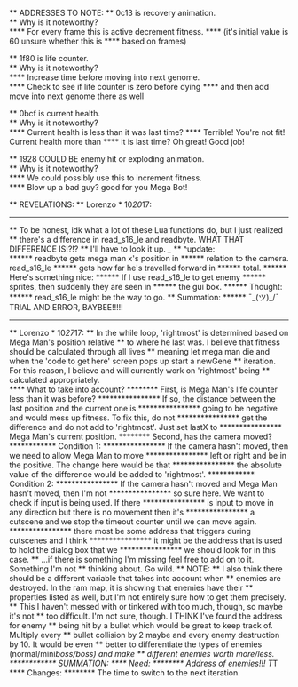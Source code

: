 ** ADDRESSES TO NOTE:
** 0c13 is recovery animation.  					
** Why is it noteworthy? 	
**** For every frame this is active decrement fitness. 
**** (it's initial value is 60 unsure whether this is 
**** based on frames)

** 1f80 is life counter.							
** Why is it noteworthy? 	
**** Increase time before moving into next genome.  
**** Check to see if life counter is zero before dying 
**** and then add move into next genome there as well

** 0bcf	is current health.							
** Why is it noteworthy? 	
**** Current health is less than it was last time? 
**** Terrible! You're not fit! Current health more than 
**** it is last time? Oh great! Good job!

** 1928 COULD BE enemy hit or exploding animation.	
** Why is it noteworthy? 	
**** We could possibly use this to increment fitness.  
**** Blow up a bad guy? good for you Mega Bot!

** REVELATIONS:
** Lorenzo * 10*20*17:								
***********************************************************************************
** To be honest, idk what a lot of these Lua functions do, but I just realized
** there's a difference in read_s16_le and readbyte.  WHAT THAT DIFFERENCE IS!?!?
** I'll have to look it up. *_*
** ^update:											
****** readbyte gets mega man x's position in
****** relation to the camera.  read_s16_le
****** gets how far he's travelled forward in 
****** total. 
****** Here's something nice:
****** 	If I use read_s16_le to get enemy 
****** sprites, then suddenly they are seen in
****** the gui box.
****** Thought:
****** 	read_s16_le might be the way to go.
** Summation:
****** ¯\_(ツ)_/¯ TRIAL AND ERROR, BAYBEE!!!!!
***********************************************************************************
** Lorenzo * 10*27*17:
** In the while loop, 'rightmost' is determined based on Mega Man's position relative
** to where he last was.  I believe that fitness should be calculated through all lives
** meaning let mega man die and when the 'code to get here' screen pops up start a newGene
** iteration.  For this reason, I believe and will currently work on 'rightmost' being
** calculated appropriately.  
**** What to take into account?
******** First, is Mega Man's life counter less than it was before?
**************** If so, the distance between the last position and the current one is 
**************** going to be negative and would mess up fitness. To fix this, do not
**************** get the difference and do not add to 'rightmost'.  Just set lastX to
**************** Mega Man's current position.
******** Second, has the camera moved?
************ Condition 1:
**************** If the camera hasn't moved, then we need to allow Mega Man to move
**************** left or right and be in the positive.  The change here would be that
**************** the absolute value of the difference would be added to 'rightmost'.
************ Condition 2:
**************** If the camera hasn't moved and Mega Man hasn't moved, then I'm not
**************** so sure here.  We want to check if input is being used.  If there
**************** is input to move in any direction but there is no movement then it's
**************** a cutscene and we stop the timeout counter until we can move again.
**************** there most be some address that triggers during cutscenes and I think
**************** it might be the address that is used to hold the dialog box that we
**************** we should look for in this case. 
** ...if there is something I'm missing feel free to add on to it.  Something I'm not
** thinking about.  Go wild.
** NOTE:
** I also think there should be a different variable that takes into account when 
** enemies are destroyed.  In the ram map, it is showing that enemies have their 
** properties listed as well, but I'm not entirely sure how to get them precisely.
** This I haven't messed with or tinkered with too much, though, so maybe it's not
** too difficult.  I'm not sure, though.  I THINK I've found the address for enemy
** being hit by a bullet which would be great to keep track of.  Multiply every 
** bullet collision by 2 maybe and every enemy destruction by 10.  It would be even
** better to differentiate the types of enemies (normal/mini*boss/boss) and make
** different enemies worth more/less.
************ SUMMATION:
**** Need:
******** Address of enemies!!! T*T
**** Changes:
******** The time to switch to the next iteration.  